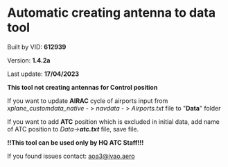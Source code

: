 # **Automatic creating antenna to data tool**

Built by VID: **612939**

Version: **1.4.2a**

Last update: **17/04/2023**

**This tool not creating antennas for Control position**

If you want to update **AIRAC** cycle of airports input from _xplane_customdata_native_ - > _navdata_ - > _Airports.txt_
file to "**Data**" folder

If you want to add **ATC** position which is excluded in initial data, add name of ATC position to _Data->**atc.txt**_
file, save file.

**!!This tool can be used only by HQ ATC Staff!!!**

If you found issues contact: aoa3@ivao.aero

